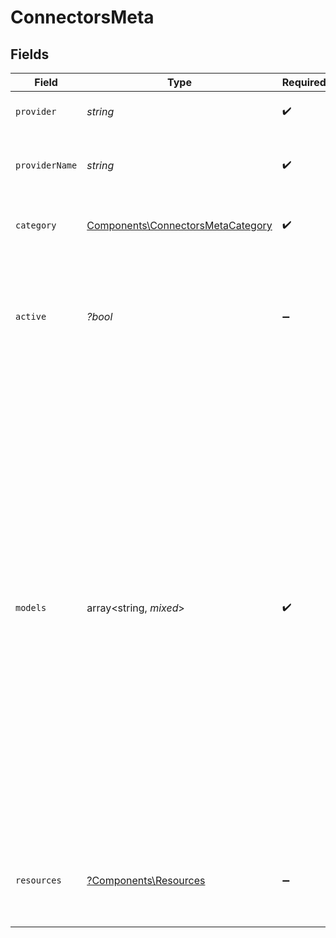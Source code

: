# ConnectorsMeta


## Fields

| Field                                                                                                                                                                                                                                                                                                                                                                                     | Type                                                                                                                                                                                                                                                                                                                                                                                      | Required                                                                                                                                                                                                                                                                                                                                                                                  | Description                                                                                                                                                                                                                                                                                                                                                                               | Example                                                                                                                                                                                                                                                                                                                                                                                   |
| ----------------------------------------------------------------------------------------------------------------------------------------------------------------------------------------------------------------------------------------------------------------------------------------------------------------------------------------------------------------------------------------- | ----------------------------------------------------------------------------------------------------------------------------------------------------------------------------------------------------------------------------------------------------------------------------------------------------------------------------------------------------------------------------------------- | ----------------------------------------------------------------------------------------------------------------------------------------------------------------------------------------------------------------------------------------------------------------------------------------------------------------------------------------------------------------------------------------- | ----------------------------------------------------------------------------------------------------------------------------------------------------------------------------------------------------------------------------------------------------------------------------------------------------------------------------------------------------------------------------------------- | ----------------------------------------------------------------------------------------------------------------------------------------------------------------------------------------------------------------------------------------------------------------------------------------------------------------------------------------------------------------------------------------- |
| `provider`                                                                                                                                                                                                                                                                                                                                                                                | *string*                                                                                                                                                                                                                                                                                                                                                                                  | :heavy_check_mark:                                                                                                                                                                                                                                                                                                                                                                        | The provider key                                                                                                                                                                                                                                                                                                                                                                          | hibob                                                                                                                                                                                                                                                                                                                                                                                     |
| `providerName`                                                                                                                                                                                                                                                                                                                                                                            | *string*                                                                                                                                                                                                                                                                                                                                                                                  | :heavy_check_mark:                                                                                                                                                                                                                                                                                                                                                                        | The provider human-readable label                                                                                                                                                                                                                                                                                                                                                         | Hibob                                                                                                                                                                                                                                                                                                                                                                                     |
| `category`                                                                                                                                                                                                                                                                                                                                                                                | [Components\ConnectorsMetaCategory](../../Models/Components/ConnectorsMetaCategory.md)                                                                                                                                                                                                                                                                                                    | :heavy_check_mark:                                                                                                                                                                                                                                                                                                                                                                        | The provider service category                                                                                                                                                                                                                                                                                                                                                             | hris                                                                                                                                                                                                                                                                                                                                                                                      |
| `active`                                                                                                                                                                                                                                                                                                                                                                                  | *?bool*                                                                                                                                                                                                                                                                                                                                                                                   | :heavy_minus_sign:                                                                                                                                                                                                                                                                                                                                                                        | Whether this provider has been enabled on the integrations page for the current project                                                                                                                                                                                                                                                                                                   | true                                                                                                                                                                                                                                                                                                                                                                                      |
| `models`                                                                                                                                                                                                                                                                                                                                                                                  | array<string, *mixed*>                                                                                                                                                                                                                                                                                                                                                                    | :heavy_check_mark:                                                                                                                                                                                                                                                                                                                                                                        | N/A                                                                                                                                                                                                                                                                                                                                                                                       | {<br/>"employees": {<br/>"create": {<br/>"apiPath": "/unified/hris/employees/:id",<br/>"input": {<br/>"defaultFields": [<br/>{<br/>"name": "first_name",<br/>"type": "string"<br/>}<br/>]<br/>},<br/>"output": {<br/>"defaultFields": [<br/>{<br/>"name": "id",<br/>"type": "string"<br/>}<br/>]<br/>}<br/>}<br/>},<br/>"time_off": {<br/>"get": {<br/>"apiPath": "/unified/hris/employees/:id/time_off/:id",<br/>"output": {<br/>"defaultFields": [<br/>{<br/>"name": "id",<br/>"type": "string"<br/>}<br/>]<br/>}<br/>}<br/>}<br/>} |
| `resources`                                                                                                                                                                                                                                                                                                                                                                               | [?Components\Resources](../../Models/Components/Resources.md)                                                                                                                                                                                                                                                                                                                             | :heavy_minus_sign:                                                                                                                                                                                                                                                                                                                                                                        | Resources for this provider, such as image assets                                                                                                                                                                                                                                                                                                                                         | {<br/>"images": {<br/>"logo_url": "https://app.stackone.com/assets/logos/hibob.png",<br/>"original_logo_horizontal_url": "https://app.stackone.com/assets/logos/original/hibob_horizontal.png"<br/>}<br/>}                                                                                                                                                                                |